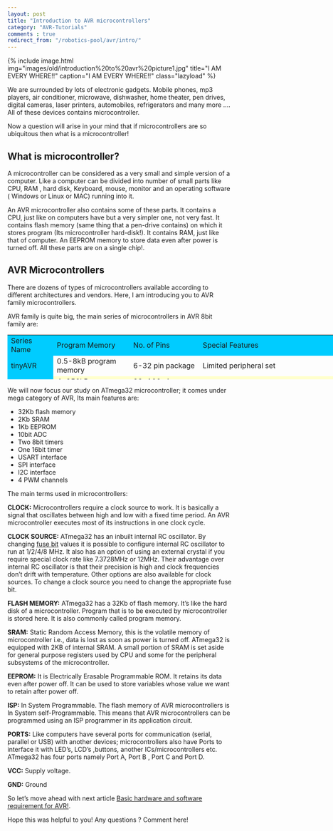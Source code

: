 ```yaml
---
layout: post
title: "Introduction to AVR microcontrollers"
category: "AVR-Tutorials"
comments : true
redirect_from: "/robotics-pool/avr/intro/"
---
```


{% include image.html img="images/old/introduction%20to%20avr%20picture1.jpg" title="I AM EVERY WHERE!!" caption="I AM EVERY WHERE!!" class="lazyload" %}

We are surrounded by lots of electronic gadgets. Mobile phones, mp3 players, air conditioner, microwave, dishwasher, home theater, pen drives, digital cameras, laser printers, automobiles, refrigerators and many more .... All of these devices contains microcontroller.

Now a question will arise in your mind that if microcontrollers are so ubiquitous then what is a microcontroller!

## What is microcontroller?

A microcontroller can be considered as a very small and simple version of a computer. Like a computer can be divided into number of small parts like CPU, RAM , hard disk, Keyboard, mouse, monitor and an operating software ( Windows or Linux or MAC) running into it.

An AVR microcontroller also contains some of these parts. It contains a CPU, just like on computers have but a very simpler one, not very fast. It contains flash memory (same thing that a pen-drive contains) on which it stores program (Its microcontroller hard-disk!). It contains RAM, just like that of computer. An EEPROM memory to store data even after power is turned off. All these parts are on a single chip!.

## AVR Microcontrollers

There are dozens of types of microcontrollers available according to different architectures and vendors. Here, I am introducing you to AVR family microcontrollers.

AVR family is quite big, the main series of microcontrollers in AVR 8bit family are:

<table style="width: 750px; height: 100px;" border="0" cellpadding="10" align="center">
<tbody>
<tr style="background-color: #00ccff;">
<td style="background-color: #00ccff;">Series Name</td>
<td>Program Memory</td>
<td>No. of Pins</td>
<td>Special Features</td>
</tr>
<tr>
<td style="background-color: #00ccff;">tinyAVR</td>
<td>0.5-8kB program memory</td>
<td>6-32 pin package</td>
<td>Limited peripheral set</td>
</tr>
<tr style="background-color: #ffffcc;">
<td style="background-color: #00ccff;">megaAVR</td>
<td>4-256kB program memory</td>
<td>28-100 pin package</td>
<td>Extended and extensive instruction set</td>
</tr>
<tr>
<td style="background-color: #00ccff;">XMEGA</td>
<td>16-384kB program memory</td>
<td>44-64-100 pin package</td>
<td>Extensive peripheral set with DACs and many more features</td>
</tr>
</tbody>
</table>

We will now focus our study on ATmega32 microcontroller; it comes under mega category of AVR, Its main features are:

*   32Kb flash memory
*   2Kb SRAM
*   1Kb EEPROM
*   10bit ADC
*   Two 8bit timers
*   One 16bit timer
*   USART interface
*   SPI interface
*   I2C interface
*   4 PWM channels

The main terms used in microcontrollers:

**CLOCK:** Microcontrollers require a clock source to work. It is basically a signal that oscillates between high and low with a fixed time period. An AVR microcontroller executes most of its instructions in one clock cycle.

**CLOCK SOURCE:** ATmega32 has an inbuilt internal RC oscillator. By changing [fuse bit](/avr-fuse-bits "Fuse bits settings") values it is possible to configure internal RC oscillator to run at 1/2/4/8 MHz. It also has an option of using an external crystal if you require special clock rate like 7.3728MHz or 12MHz. Their advantage over internal RC oscillator is that their precision is high and clock frequencies don’t drift with temperature. Other options are also available for clock sources. To change a clock source you need to change the appropriate fuse bit.

**FLASH MEMORY:** ATmega32 has a 32Kb of flash memory. It’s like the hard disk of a microcontroller. Program that is to be executed by microcontroller is stored here. It is also commonly called program memory.

**SRAM:** Static Random Access Memory, this is the volatile memory of microcontroller i.e., data is lost as soon as power is turned off. ATmega32 is equipped with 2KB of internal SRAM. A small portion of SRAM is set aside for general purpose registers used by CPU and some for the peripheral subsystems of the microcontroller.

**EEPROM:** It is Electrically Erasable Programmable ROM. It retains its data even after power off. It can be used to store variables whose value we want to retain after power off.

**ISP:** In System Programmable. The flash memory of AVR microcontrollers is In System self-Programmable. This means that AVR microcontrollers can be programmed using an ISP programmer in its application circuit.

**PORTS:** Like computers have several ports for communication (serial, parallel or USB) with another devices; microcontrollers also have Ports to interface it with LED’s, LCD’s ,buttons, another ICs/microcontrollers etc. ATmega32 has four ports namely Port A, Port B , Port C and Port D.

**VCC:** Supply voltage.

**GND:** Ground

So let’s move ahead with next article [Basic hardware and software requirement for AVR!](/avr-getting-started). 

Hope this was helpful to you! Any questions ? Comment here!